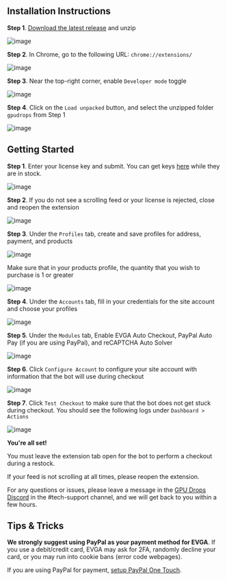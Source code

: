 ## Installation Instructions

**Step 1**. [Download the latest release](https://github.com/GPUDROPS/GPUDROPS/releases/tag/gpudrops) and unzip

![image](https://user-images.githubusercontent.com/94853139/143158483-e0f1a826-8b18-42f4-9f3a-b702c535ac96.png)

**Step 2**. In Chrome, go to the following URL: `chrome://extensions/`

![image](https://user-images.githubusercontent.com/94853139/143157538-2bdd9f28-7473-4a21-a260-c7580d3f64e7.png)

**Step 3**. Near the top-right corner, enable `Developer mode` toggle

![image](https://user-images.githubusercontent.com/94853139/143157571-efafdffc-50e4-42f3-a745-7c300944124c.png)

**Step 4**. Click on the `Load unpacked` button, and select the unzipped folder `gpudrops` from Step 1

![image](https://user-images.githubusercontent.com/94853139/143158029-d1a38b33-856d-4a72-810b-929b8728953e.png)

## Getting Started

**Step 1**. Enter your license key and submit. You can get keys [here](https://gpudrops.com/manage) while they are in stock.

![image](https://user-images.githubusercontent.com/94853139/143159490-35df88e7-cfca-4aba-9d3c-52584edc03f3.png)

**Step 2**. If you do not see a scrolling feed or your license is rejected, close and reopen the extension

![image](https://user-images.githubusercontent.com/94853139/143159683-5b96288e-86e0-47c7-b3e4-0ceeeda0f7a7.png)

**Step 3**. Under the `Profiles` tab, create and save profiles for address, payment, and products

![image](https://user-images.githubusercontent.com/94853139/143160034-c7efc08c-aded-4e3c-b399-674134b22d11.png)

Make sure that in your products profile, the quantity that you wish to purchase is 1 or greater

![image](https://user-images.githubusercontent.com/94853139/143160144-d177c7b1-0844-487b-9b7e-777c5925035f.png)

**Step 4**. Under the `Accounts` tab, fill in your credentials for the site account and choose your profiles

![image](https://user-images.githubusercontent.com/94853139/143160414-b340caaf-a384-4fe1-8de5-cae075cd7f08.png)

**Step 5**. Under the `Modules` tab, Enable EVGA Auto Checkout, PayPal Auto Pay (if you are using PayPal), and reCAPTCHA Auto Solver

![image](https://user-images.githubusercontent.com/94853139/143161209-243da592-619e-496d-926f-7ad24808f9b7.png)

**Step 6**. Click `Configure Account` to configure your site account with information that the bot will use during checkout

![image](https://user-images.githubusercontent.com/94853139/143160748-ba018f46-ad7a-474e-af07-6a81524a3b72.png)

**Step 7**. Click `Test Checkout` to make sure that the bot does not get stuck during checkout. You should see the following logs under `Dashboard > Actions`

![image](https://user-images.githubusercontent.com/94853139/143160996-f713a87c-54cb-4ca3-b13e-f5964c429567.png)

**You're all set!**

You must leave the extension tab open for the bot to perform a checkout during a restock.

If your feed is not scrolling at all times, please reopen the extension.

For any questions or issues, please leave a message in the [GPU Drops Discord](https://discord.gg/gpudrops) in the #tech-support channel, and we will get back to you within a few hours.

## Tips & Tricks

**We strongly suggest using PayPal as your payment method for EVGA**. If you use a debit/credit card, EVGA may ask for 2FA, randomly decline your card, or you may run into cookie bans (error code webpages).

If you are using PayPal for payment, [setup PayPal One Touch](https://www.paypal.com/us/webapps/mpp/one-touch-checkout).
